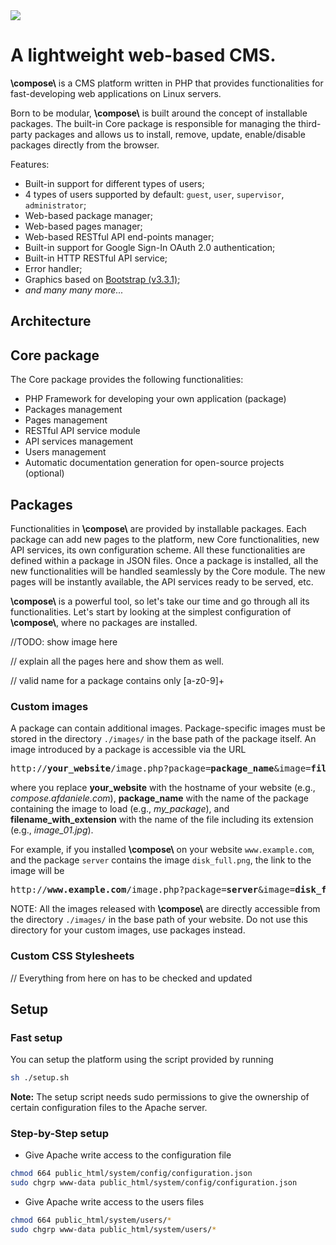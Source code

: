 <img src="http://compose.afdaniele.com/images/compose-black-logo.svg"/>



# A lightweight web-based CMS.


**\\compose\\** is a CMS platform written in PHP that provides functionalities
for fast-developing web applications on Linux servers.

Born to be modular, **\\compose\\** is built around the concept of installable
packages. The built-in Core package is responsible for managing the
third-party packages and allows us to install, remove, update, enable/disable
packages directly from the browser.

Features:
- Built-in support for different types of users;
- 4 types of users supported by default: `guest`, `user`, `supervisor`, `administrator`;
- Web-based package manager;
- Web-based pages manager;
- Web-based RESTful API end-points manager;
- Built-in support for Google Sign-In OAuth 2.0 authentication;
- Built-in HTTP RESTful API service;
- Error handler;
- Graphics based on [Bootstrap (v3.3.1)](https://getbootstrap.com/docs/3.3/getting-started/);
- *and many many more...*


## Architecture


## Core package

The Core package provides the following functionalities:
- PHP Framework for developing your own application (package)
- Packages management
- Pages management
- RESTful API service module
- API services management
- Users management
- Automatic documentation generation for open-source projects (optional)


## Packages

Functionalities in **\\compose\\** are provided by installable packages.
Each package can add new pages to the platform, new Core functionalities,
new API services, its own configuration scheme.
All these functionalities are defined within a package in JSON files.
Once a package is installed, all the new functionalities will be handled
seamlessly by the Core module. The new pages will be instantly available,
the API services ready to be served, etc.

**\\compose\\** is a powerful tool, so let's take our time and go through all
its functionalities. Let's start by looking at the simplest configuration
of **\\compose\\**, where no packages are installed.

//TODO: show image here

// explain all the pages here and show them as well.

// valid name for a package contains only [a-z0-9]+


### Custom images

A package can contain additional images.
Package-specific images must be stored in
the directory `./images/` in the base path of the
package itself. An image introduced by a package is accessible via the URL

<pre>
http://<b>your_website</b>/image.php?package=<b>package_name</b>&image=<b>filename_with_extension</b>
</pre>

where you replace **your_website** with the hostname
of your website (e.g., *compose.afdaniele.com*),
**package_name** with the name of the package containing
the image to load (e.g., *my_package*), and
**filename_with_extension** with the name of the file
including its extension (e.g., *image_01.jpg*).

For example, if you installed **\\compose\\** on your
website `www.example.com`, and the package `server`
contains the image `disk_full.png`, the link to the
image will be

<pre>
http://<b>www.example.com</b>/image.php?package=<b>server</b>&image=<b>disk_full.png</b>
</pre>

NOTE: All the images released with **\\compose\\**
are directly accessible from the directory `./images/`
in the base path of your website. Do not use this
directory for your custom images, use packages instead.


### Custom CSS Stylesheets

<!-- A package can contain additional images.
Package-specific images must be stored in
the directory `./images/` in the base path of the
package itself. An image introduced by a package is accessible via the URL

<pre>
http://<b>your_website</b>/image.php?package=<b>package_name</b>&image=<b>filename_with_extension</b>
</pre>

where you replace **your_website** with the hostname
of your website (e.g., *compose.afdaniele.com*),
**package_name** with the name of the package containing
the image to load (e.g., *my_package*), and
**filename_with_extension** with the name of the file
including its extension (e.g., *image_01.jpg*).

For example, if you installed **\\compose\\** on your
website `www.example.com`, and the package `server`
contains the image `disk_full.png`, the link to the
image will be

<pre>
http://<b>www.example.com</b>/image.php?package=<b>server</b>&image=<b>disk_full.png</b>
</pre>

NOTE: All the images released with **\\compose\\**
are directly accessible from the directory `./images/`
in the base path of your website. Do not use this
directory for your custom images, use packages instead. -->


// Everything from here on has to be checked and updated


## Setup

### Fast setup

You can setup the platform using the script provided
by running

```bash
sh ./setup.sh
```

**Note:** The setup script needs sudo permissions to give
the ownership of certain configuration files to the Apache
server.


### Step-by-Step setup

- Give Apache write access to the configuration file
```bash
chmod 664 public_html/system/config/configuration.json
sudo chgrp www-data public_html/system/config/configuration.json
```


- Give Apache write access to the users files
```bash
chmod 664 public_html/system/users/*
sudo chgrp www-data public_html/system/users/*
```
